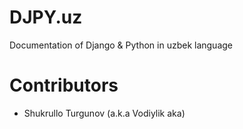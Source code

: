 # DJPY.uz
Documentation of Django & Python in uzbek language

# Contributors
- Shukrullo Turgunov (a.k.a Vodiylik aka)
